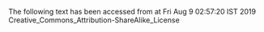 The following text has been accessed from at Fri Aug 9 02:57:20 IST 2019
Creative_Commons_Attribution-ShareAlike_License
